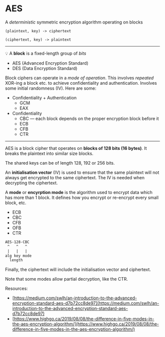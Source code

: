 # AES


A *deterministic* symmetric encryption algorithm operating on blocks

```
(plaintext, key) -> ciphertext

(ciphertext, key) -> plaintext
```

---

💡 A **block** is a fixed-length group of *bits*

- AES (Advanced Encryption Standard)
- DES (Data Encryption Standard)

Block ciphers can operate in a *mode of operation*. This involves *repeated* XOR-ing a block etc. to achieve confidentiality and authentication. Involves some initial randomness (IV). Here are some:

- Confidentiality + Authentication
    - GCM
    - EAX
- Confidentiality
    - CBC — each block depends on the proper encryption block before it
    - ECB
    - CFB
    - CTR

---

AES is a block cipher that operates on **blocks of 128 bits (16 bytes)**. It breaks the plaintext into similar size blocks.

The shared keys can be of length 128, 192 or 256 bits.

An **initialisation vector** (IV) is used to ensure that the same plaintext will not always get encrypted to the same ciphertext. The IV is needed when decrypting the ciphertext.

A **mode** or **encyrption mode** is the algorithm used to encrypt data which has more than 1 block. It defines how you encrypt or re-encrypt every small block, etc.

* ECB
* CBC
* CFB
* OFB
* CTR

```txt
AES-128-CBC 
 ^   ^   ^
 |   |   |
alg key mode
  length
```

Finally, the ciphertext will include the initialisation vector and ciphertext.

Note that some modes allow partial decryption, like the CTR.

Resources:
* [https://medium.com/swlh/an-introduction-to-the-advanced-encryption-standard-aes-d7b72cc8de97](https://medium.com/swlh/an-introduction-to-the-advanced-encryption-standard-aes-d7b72cc8de97)
* [https://www.highgo.ca/2019/08/08/the-difference-in-five-modes-in-the-aes-encryption-algorithm/](https://www.highgo.ca/2019/08/08/the-difference-in-five-modes-in-the-aes-encryption-algorithm/)